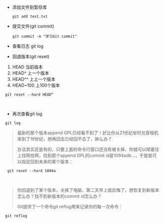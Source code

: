 - 添加文件到暂存库
  ```
  git add test.txt
  ```

- 提交文件(git commit)
  ```
  git commit -m "学习Git commit"
  ```

- 查看日志 git log

- 回退版本(git reset)

1. HEAD			当前版本
2. HEAD^		上一个版本
3. HEAD^^		上上一个版本
4. HEAD~100    上100个版本

```
git reset --hard HEAD^
```

<br/>

- 再次查看git log

```
git log
```

> 最新的那个版本append GPL已经看不到了！好比你从21世纪坐时光穿梭机来到了19世纪，想再回去已经回不去了，肿么办？
> 
> 办法其实还是有的，只要上面的命令行窗口还没有被关掉，你就可以顺着往上找啊找啊，找到那个append GPL的commit id是1094adb...，于是就可以指定回到未来的某个版本：

```
 git reset --hard 1094a
```

<br/>

> 你回退到了某个版本，关掉了电脑，第二天早上就后悔了，想恢复到新版本怎么办？找不到新版本的commit id怎么办？
> 
> Git提供了一个命令git reflog用来记录你的每一次命令：

```
git reflog
```
